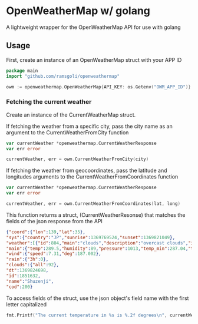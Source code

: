 # OpenWeatherMap w/ golang
A lightweight wrapper for the OpenWeatherMap API for use with golang

## Usage

First, create an instance of an OpenWeatherMap struct with your APP ID
```go
package main
import "github.com/ramsgoli/openweathermap"

owm := openweathermap.OpenWeatherMap{API_KEY: os.Getenv("OWM_APP_ID")}
```

### Fetching the current weather

Create an instance of the CurrentWeatherMap struct. 

If fetching the weather from a specific city, pass the city name as an argument to the CurrentWeatherFromCity function
```go
var currentWeather *openweathermap.CurrentWeatherResponse
var err error

currentWeather, err = owm.CurrentWeatherFromCity(city)
```

If fetching the weather from geocoordinates, pass the latitude and longitudes arguments to the CurrentWeatherFromCoordinates function
```go
var currentWeather *openweathermap.CurrentWeatherResponse
var err error

currentWeather, err = owm.CurrentWeatherFromCoordinates(lat, long)
```


This function returns a struct, (CurrentWeatherResonse) that matches the fields of the json response from the API
```json
{"coord":{"lon":139,"lat":35},
"sys":{"country":"JP","sunrise":1369769524,"sunset":1369821049},
"weather":[{"id":804,"main":"clouds","description":"overcast clouds","icon":"04n"}],
"main":{"temp":289.5,"humidity":89,"pressure":1013,"temp_min":287.04,"temp_max":292.04},
"wind":{"speed":7.31,"deg":187.002},
"rain":{"3h":0},
"clouds":{"all":92},
"dt":1369824698,
"id":1851632,
"name":"Shuzenji",
"cod":200}
```

To access fields of the struct, use the json object's field name with the first letter capitalized
```go
fmt.Printf("The current temperature in %s is %.2f degrees\n", currentWeather.Name, currentWeather.Main.Temp)
```

